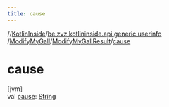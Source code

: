 ```yaml
---
title: cause
---
```

//[KotlinInside](../../../../index.html)/[be.zvz.kotlininside.api.generic.userinfo](../../index.html)
/[ModifyMyGall](../index.html)/[ModifyMyGallResult](index.html)/[cause](cause.html)

# cause

[jvm]\
val [cause](cause.html): [String](https://kotlinlang.org/api/latest/jvm/stdlib/kotlin/-string/index.html)




